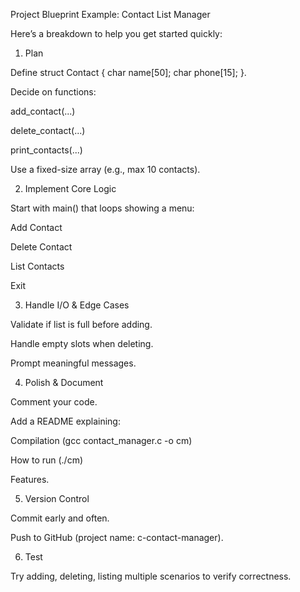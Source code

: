 Project Blueprint Example: Contact List Manager

Here’s a breakdown to help you get started quickly:

1. Plan

Define struct Contact { char name[50]; char phone[15]; }.

Decide on functions:

add_contact(...)

delete_contact(...)

print_contacts(...)

Use a fixed-size array (e.g., max 10 contacts).

2. Implement Core Logic

Start with main() that loops showing a menu:

Add Contact

Delete Contact

List Contacts

Exit

3. Handle I/O & Edge Cases

Validate if list is full before adding.

Handle empty slots when deleting.

Prompt meaningful messages.

4. Polish & Document

Comment your code.

Add a README explaining:

Compilation (gcc contact_manager.c -o cm)

How to run (./cm)

Features.

5. Version Control

Commit early and often.

Push to GitHub (project name: c-contact-manager).

6. Test

Try adding, deleting, listing multiple scenarios to verify correctness.
